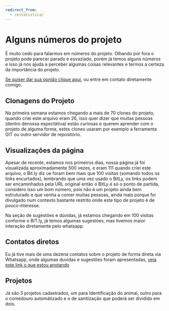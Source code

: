 ```yaml
---
redirect_from: 
  - /estatistica/
---
```

Alguns números do projeto
=========================

É muito cedo para falarmos em números do projeto. Olhando por fora o projeto pode parecer parado e esvaziado, porém já temos alguns números e isso já nos ajuda a perceber algumas coisas relevantes e termos a certeza da importância do projeto.

[Se quiser dar sua opnião clique aqui](http://bit.ly/streetpet_sugestoes), ou entre em contato diretamente comigo.

## Clonagens do Projeto

Na primeira semana estamos chegando a mais de 70 clones do projeto, quando criei este arquivo eram 26, isso quer dizer que muitas pessoas (dentro denossa espectátiva) estão curiosas e querem aprender com o projeto de alguma forma, estes clones usaram por exemplo a ferramenta GIT ou outro servidor de repositório. 

## Visualizações da página

Apesar de recente, estamos nos primeiros dias, nossa página já foi visualizada aproximadamente 500 vezes, e eram 111 quando criei este arquivo, o Bit.ly diz ue foram bem mais que 100 visitas (somando todos os links encurtados), lembrando que uma vez usado o BitLy, os links podem ser encaminhados pela URL original então o BitLy é só o ponto de partida, considero isso um bom número, pois não é um projeto ainda bem estruturado e que venha a comer muitas pessoas, ainda mais porque foi divulgado num contexto bastante restrito onde este tipo de projeto é de pouco interesse.

Na seção de sugestões e dúvidas, já estamos chegando em 100 visitas conforme o BIT.ly, já temos algumas sugestões, mas tivemos maior interação diretamente pelo whatsapp.

## Contatos diretos

Eu já tive mais de uma dezena contatos sobre o projeto de forma direta via Whatsapp, onde algumas duvidas e sugestões foram apresentadas, [veja este link o que estou anotando](http://bit.ly/streetpet_faq)


## Projetos

Já são 3 projetos cadastrados, um para Identificação do animal, outro para o comedouro automátizado e o de sanitização que poderá ser dividido em dois.
